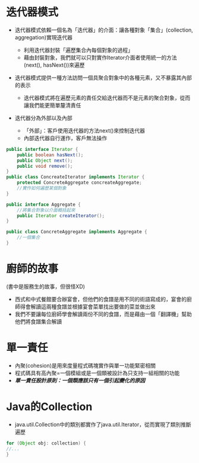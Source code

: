 # 迭代器模式

- 迭代器模式依賴一個名為「迭代器」的介面：讓各種對象「集合」(collection, aggregation)實現迭代器
    - 利用迭代器封裝「遍歷集合內每個對象的過程」
    - 藉由封裝對象，我們就可以只對實作Iterator介面者使用統一的方法(next(), hasNext())來遍歷
- 迭代器模式提供一種方法訪問一個具聚合對象中的各種元素，又不暴露其內部的表示
    - 迭代器模式將在遍歷元素的責任交給迭代器而不是元素的聚合對象，從而讓我們能更簡單釐清責任

- 迭代器分為外部以及內部
    - 「外部」：客戶使用迭代器的方法next()來控制迭代器
    - 內部迭代器自行運作，客戶無法操作

```java
public interface Iterator {
    public boolean hasNext();
    public Object next();
    public void remove();
}
public class ConcreateIterator implements Iterator {
    protected ConcreteAggregate concreateAggregate;
    //實作如何遍歷某個對象
}

public interface Aggregate {
    //將集合對象以介面概括起來
    public Iterator createIterator();
}

public class ConcreteAggregate implements Aggregate {
    //一個集合
}
```

# 廚師的故事

(書中是服務生的故事，但很怪XD)

- 西式和中式餐館要合辦宴會，但他們的食譜是用不同的術語寫成的，宴會的廚師得會解讀這兩種食譜並根據宴會菜單找出要做的菜並做出來
- 我們不要讓每位廚師學會解讀兩份不同的食譜，而是藉由一個「翻譯機」幫助他們將食譜集合解讀

# 單一責任

- 內聚(cohesion)是用來度量程式碼塊實作與單一功能緊密相關
- 程式碼具有高內聚=一個模組或是一個類被設計為只支持一組相關的功能
- ***單一責任設計原則：一個類應該只有一個引起變化的原因***

# Java的Collection

- java.util.Collection中的類別都實作了java.util.Iterator，從而實現了類別推斷遍歷

```java
for (Object obj: collection) {
//...
}
```
